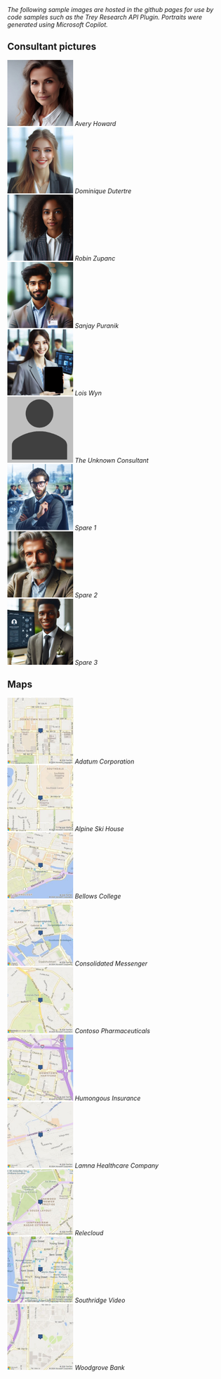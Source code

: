 The following sample images are hosted in the github pages for use by code samples such as the Trey Research API Plugin.
Portraits were generated using Microsoft Copilot.

<style>
    img {
        height: 150px;
        width: 150px;
    }
    p {
        font-style: italic;
        padding: 0;
        margin: 0;
    }
</style>

## Consultant pictures

![Avery](./images/consultants/Avery.jpg)
Avery Howard

![Dominique](./images/consultants/Dominique.jpg)
Dominique Dutertre

![Robin](./images/consultants/Robin.jpg)
Robin Zupanc

![Sanjay](./images/consultants/Sanjay.jpg)
Sanjay Puranik

![Lous](./images/consultants/Lois.jpg)
Lois Wyn

![Unknown](./images/consultants/Unknown.png)
The Unknown Consultant

![Spare image](./images/consultants/Spare1.jpg)
Spare 1

![Spare image](./images/consultants/Spare2.jpg)
Spare 2

![Spare image](./images/consultants/Spare3.jpg)
Spare 3

## Maps

![Adatum Corporation](./images/maps/adatum-corporation.jpg)
Adatum Corporation

![Alpine Ski House](./images/maps/alpine-ski-house.jpg)
Alpine Ski House

![Bellows College](./images/maps/bellows-college.jpg)
Bellows College

![Consolidated Messenger](./images/maps/consolidated-messenger.jpg)
Consolidated Messenger

![Contoso Pharmaceuticals](./images/maps/contoso-pharmaceuticals.jpg)
Contoso Pharmaceuticals

![Humongous Insurace](./images/maps/humongous-insurance.jpg)
Humongous Insurance

![Lamna Healthcare](./images/maps/lamna-healthcare-company.jpg)
Lamna Healthcare Company

![Relecloud](./images/maps/relecloud.jpg)
Relecloud

![Southridge Video](./images/maps/southridge-video.jpg)
Southridge Video

![Woodgrove Bank](./images/maps/woodgrove-bank.jpg)
Woodgrove Bank
